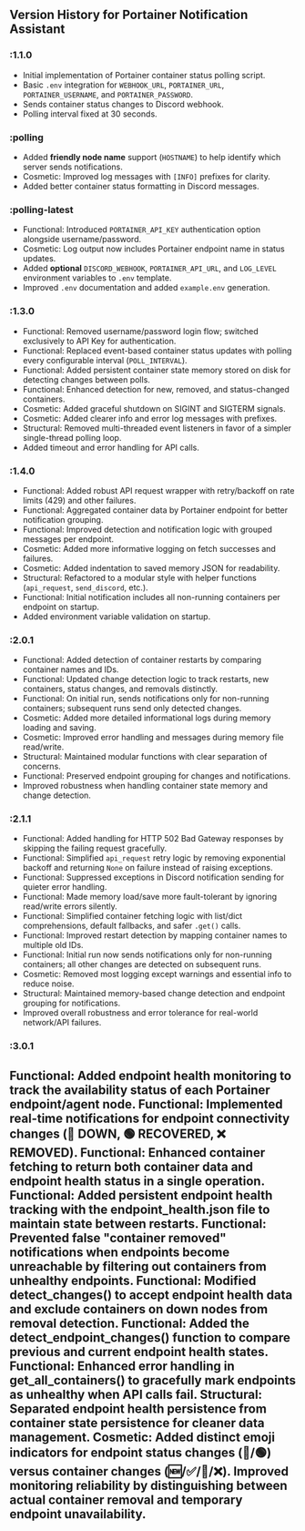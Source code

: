 ## Version History for Portainer Notification Assistant

### :1.1.0

* Initial implementation of Portainer container status polling script.
* Basic `.env` integration for `WEBHOOK_URL`, `PORTAINER_URL`, `PORTAINER_USERNAME`, and `PORTAINER_PASSWORD`.
* Sends container status changes to Discord webhook.
* Polling interval fixed at 30 seconds.

### :polling

* Added **friendly node name** support (`HOSTNAME`) to help identify which server sends notifications.
* Cosmetic: Improved log messages with `[INFO]` prefixes for clarity.
* Added better container status formatting in Discord messages.

### :polling-latest

* Functional: Introduced `PORTAINER_API_KEY` authentication option alongside username/password.
* Cosmetic: Log output now includes Portainer endpoint name in status updates.
* Added **optional** `DISCORD_WEBHOOK`, `PORTAINER_API_URL`, and `LOG_LEVEL` environment variables to `.env` template.
* Improved `.env` documentation and added `example.env` generation.

### :1.3.0

* Functional: Removed username/password login flow; switched exclusively to API Key for authentication.
* Functional: Replaced event-based container status updates with polling every configurable interval (`POLL_INTERVAL`).
* Functional: Added persistent container state memory stored on disk for detecting changes between polls.
* Functional: Enhanced detection for new, removed, and status-changed containers.
* Cosmetic: Added graceful shutdown on SIGINT and SIGTERM signals.
* Cosmetic: Added clearer info and error log messages with prefixes.
* Structural: Removed multi-threaded event listeners in favor of a simpler single-thread polling loop.
* Added timeout and error handling for API calls.

### :1.4.0

* Functional: Added robust API request wrapper with retry/backoff on rate limits (429) and other failures.
* Functional: Aggregated container data by Portainer endpoint for better notification grouping.
* Functional: Improved detection and notification logic with grouped messages per endpoint.
* Cosmetic: Added more informative logging on fetch successes and failures.
* Cosmetic: Added indentation to saved memory JSON for readability.
* Structural: Refactored to a modular style with helper functions (`api_request`, `send_discord`, etc.).
* Functional: Initial notification includes all non-running containers per endpoint on startup.
* Added environment variable validation on startup.

### :2.0.1

* Functional: Added detection of container restarts by comparing container names and IDs.
* Functional: Updated change detection logic to track restarts, new containers, status changes, and removals distinctly.
* Functional: On initial run, sends notifications only for non-running containers; subsequent runs send only detected changes.
* Cosmetic: Added more detailed informational logs during memory loading and saving.
* Cosmetic: Improved error handling and messages during memory file read/write.
* Structural: Maintained modular functions with clear separation of concerns.
* Functional: Preserved endpoint grouping for changes and notifications.
* Improved robustness when handling container state memory and change detection.

### :2.1.1

* Functional: Added handling for HTTP 502 Bad Gateway responses by skipping the failing request gracefully.
* Functional: Simplified `api_request` retry logic by removing exponential backoff and returning `None` on failure instead of raising exceptions.
* Functional: Suppressed exceptions in Discord notification sending for quieter error handling.
* Functional: Made memory load/save more fault-tolerant by ignoring read/write errors silently.
* Functional: Simplified container fetching logic with list/dict comprehensions, default fallbacks, and safer `.get()` calls.
* Functional: Improved restart detection by mapping container names to multiple old IDs.
* Functional: Initial run now sends notifications only for non-running containers; all other changes are detected on subsequent runs.
* Cosmetic: Removed most logging except warnings and essential info to reduce noise.
* Structural: Maintained memory-based change detection and endpoint grouping for notifications.
* Improved overall robustness and error tolerance for real-world network/API failures.

### :3.0.1

Functional: Added endpoint health monitoring to track the availability status of each Portainer endpoint/agent node.
Functional: Implemented real-time notifications for endpoint connectivity changes (🔴 DOWN, 🟢 RECOVERED, ❌ REMOVED).
Functional: Enhanced container fetching to return both container data and endpoint health status in a single operation.
Functional: Added persistent endpoint health tracking with the endpoint_health.json file to maintain state between restarts.
Functional: Prevented false "container removed" notifications when endpoints become unreachable by filtering out containers from unhealthy endpoints.
Functional: Modified detect_changes() to accept endpoint health data and exclude containers on down nodes from removal detection.
Functional: Added the detect_endpoint_changes() function to compare previous and current endpoint health states.
Functional: Enhanced error handling in get_all_containers() to gracefully mark endpoints as unhealthy when API calls fail.
Structural: Separated endpoint health persistence from container state persistence for cleaner data management.
Cosmetic: Added distinct emoji indicators for endpoint status changes (🔴/🟢) versus container changes (🆕/✅/🔄/❌).
Improved monitoring reliability by distinguishing between actual container removal and temporary endpoint unavailability.
---
